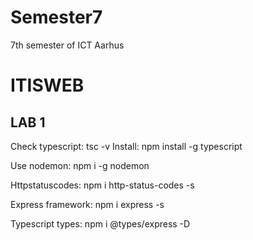 # Semester7
7th semester of ICT Aarhus

# ITISWEB

## LAB 1

Check typescript: tsc -v
Install: npm install -g typescript

Use nodemon: npm i -g nodemon

Httpstatuscodes: npm i http-status-codes -s

Express framework: npm i express -s

Typescript types: npm i @types/express -D
